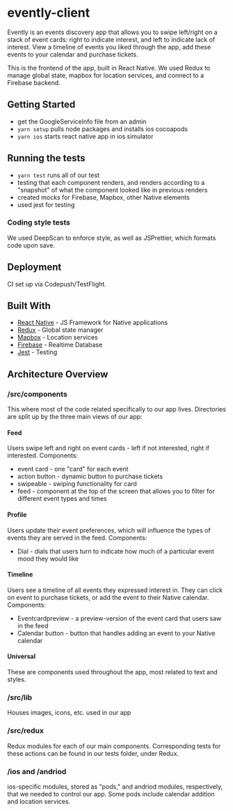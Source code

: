 # evently-client

Evently is an events discovery app that allows you to swipe left/right on a stack of event cards: right to indicate interest, and left to indicate lack of interest. View a timeline of events you liked through the app, add these events to your calendar and purchase tickets. 

This is the frontend of the app, built in React Native. We used Redux to manage global state, mapbox for location services, and connect to a Firebase backend. 

## Getting Started

- get the GoogleServiceInfo file from an admin
- `yarn setup` pulls node packages and installs ios cocoapods
- `yarn ios` starts react native app in ios simulator

## Running the tests

- `yarn test` runs all of our test 
- testing that each component renders, and renders according to a "snapshot" of what the component looked like in previous renders 
- created mocks for Firebase, Mapbox, other Native elements 
- used jest for testing 

### Coding style tests

We used DeepScan to enforce style, as well as JSPrettier, which formats code upon save. 

## Deployment

CI set up via Codepush/TestFlight. 

## Built With

* [React Native](https://facebook.github.io/react-native/) - JS Framework for Native applications 
* [Redux](https://redux.js.org/) - Global state manager 
* [Mapbox](https://www.mapbox.com/) - Location services 
* [Firebase](https://firebase.google.com/) - Realtime Database
* [Jest](https://jestjs.io/) - Testing

## Architecture Overview 

### /src/components 

This where most of the code related specifically to our app lives. Directories are split up by the three main views of our app: 

#### Feed
Users swipe left and right on event cards - left if not interested, right if interested. 
Components: 
* event card - one "card" for each event 
* action button - dynamic button to purchase tickets 
* swipeable - swiping functionality for card 
* feed - component at the top of the screen that allows you to filter for different event types and times 

#### Profile
Users update their event preferences, which will influence the types of events they are served in the feed. 
Components: 
* Dial - dials that users turn to indicate how much of a particular event mood they would like 

#### Timeline 
Users see a timeline of all events they expressed interest in. They can click on event to purchase tickets, or add the event to their Native calendar. 
Components: 
* Eventcardpreview - a preview-version of the event card that users saw in the feed 
* Calendar button - button that handles adding an event to your Native calendar 

#### Universal 
These are components used throughout the app, most related to text and styles. 

### /src/lib

Houses images, icons, etc. used in our app 

### /src/redux
Redux modules for each of our main components. Corresponding tests for these actions can be found in our tests folder, under Redux. 

### /ios and /andriod
ios-specific modules, stored as "pods," and andriod modules, respectively, that we needed to control our app. Some pods include calendar addition and location services. 




